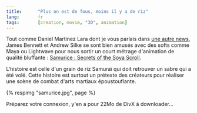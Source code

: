 ```yaml
---
title:      "Plus on est de fous, moins il y a de riz"
lang:       fr
tags:       [creation, movie, "3D", animation]
---
```


Tout comme Daniel Martinez Lara dont je vous parlais dans [une autre news](/2001/01/vous-connaissez-arnold.html), James Bennett et Andrew Silke se sont bien amusés avec des softs comme Maya ou Lightwave pour nous sortir un court métrage d'animation de qualité bluffante : [Samurice : Secrets of the Soya Scroll](http://www.samurice.com/).

L'histoire est celle d'un grain de riz Samuraï qui doit retrouver un sabre qui a été volé. Cette histoire est surtout un prétexte des créateurs pour réaliser une scène de combat d'arts martiaux époustouflante.

{% respimg "samurice.jpg", page %}

Préparez votre connexion, y'en a pour 22Mo de DivX à downloader…
